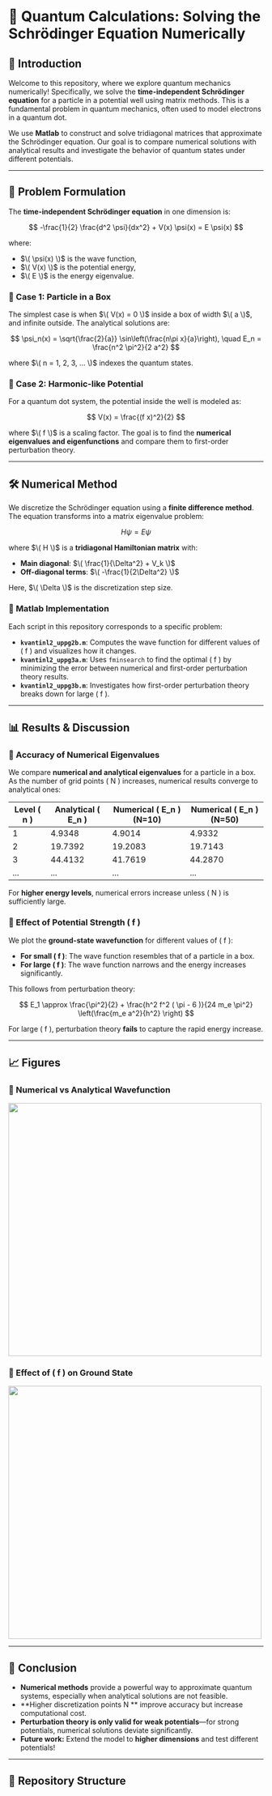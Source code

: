 # 📡 Quantum Calculations: Solving the Schrödinger Equation Numerically

## 🔬 Introduction

Welcome to this repository, where we explore quantum mechanics numerically! Specifically, we solve the **time-independent Schrödinger equation** for a particle in a potential well using matrix methods. This is a fundamental problem in quantum mechanics, often used to model electrons in a quantum dot.

We use **Matlab** to construct and solve tridiagonal matrices that approximate the Schrödinger equation. Our goal is to compare numerical solutions with analytical results and investigate the behavior of quantum states under different potentials.

---

## 📜 Problem Formulation

The **time-independent Schrödinger equation** in one dimension is:

$$
-\frac{1}{2} \frac{d^2 \psi}{dx^2} + V(x) \psi(x) = E \psi(x)
$$

where:
- $\( \psi(x) \)$ is the wave function,
- $\( V(x) \)$ is the potential energy,
- $\( E \)$ is the energy eigenvalue.

### 🔹 Case 1: **Particle in a Box**
The simplest case is when $\( V(x) = 0 \)$ inside a box of width $\( a \)$, and infinite outside. The analytical solutions are:

$$
\psi_n(x) = \sqrt{\frac{2}{a}} \sin\left(\frac{n\pi x}{a}\right), \quad E_n = \frac{n^2 \pi^2}{2 a^2}
$$

where $\( n = 1, 2, 3, ... \)$ indexes the quantum states.

### 🔹 Case 2: **Harmonic-like Potential**
For a quantum dot system, the potential inside the well is modeled as:

$$
V(x) = \frac{(f x)^2}{2}
$$

where $\( f \)$ is a scaling factor. The goal is to find the **numerical eigenvalues and eigenfunctions** and compare them to first-order perturbation theory.

---

## 🛠️ Numerical Method

We discretize the Schrödinger equation using a **finite difference method**. The equation transforms into a matrix eigenvalue problem:

$$
H \psi = E \psi
$$

where $\( H \)$ is a **tridiagonal Hamiltonian matrix** with:
- **Main diagonal**: $\( \frac{1}{\Delta^2} + V_k \)$
- **Off-diagonal terms**: $\( -\frac{1}{2\Delta^2} \)$

Here, $\( \Delta \)$ is the discretization step size.

### 🔹 Matlab Implementation

Each script in this repository corresponds to a specific problem:

- **`kvantinl2_uppg2b.m`**: Computes the wave function for different values of \( f \) and visualizes how it changes.
- **`kvantinl2_uppg3a.m`**: Uses `fminsearch` to find the optimal \( f \) by minimizing the error between numerical and first-order perturbation theory results.
- **`kvantinl2_uppg3b.m`**: Investigates how first-order perturbation theory breaks down for large \( f \).

---

## 📊 Results & Discussion

### 🔹 Accuracy of Numerical Eigenvalues
We compare **numerical and analytical eigenvalues** for a particle in a box. As the number of grid points \( N \) increases, numerical results converge to analytical ones:

| Level \( n \) | Analytical \( E_n \) | Numerical \( E_n \) (N=10) | Numerical \( E_n \) (N=50) |
|--------------|----------------------|----------------------|----------------------|
| 1            | 4.9348                | 4.9014               | 4.9332               |
| 2            | 19.7392               | 19.2083              | 19.7143              |
| 3            | 44.4132               | 41.7619              | 44.2870              |
| ...          | ...                    | ...                  | ...                  |

For **higher energy levels**, numerical errors increase unless \( N \) is sufficiently large.

### 🔹 Effect of Potential Strength \( f \)
We plot the **ground-state wavefunction** for different values of \( f \):

- **For small \( f \)**: The wave function resembles that of a particle in a box.
- **For large \( f \)**: The wave function narrows and the energy increases significantly.

This follows from perturbation theory:

$$
E_1 \approx \frac{\pi^2}{2} + \frac{h^2 f^2 ( \pi - 6 )}{24 m_e \pi^2} \left(\frac{m_e a^2}{h^2} \right)
$$

For large \( f \), perturbation theory **fails** to capture the rapid energy increase.

---

## 📈 Figures

### 🔹 Numerical vs Analytical Wavefunction
<img src="wavefunction_comparison.png" width="500">

### 🔹 Effect of \( f \) on Ground State
<img src="wavefunction_vs_f.png" width="500">

---

## 🔮 Conclusion

- **Numerical methods** provide a powerful way to approximate quantum systems, especially when analytical solutions are not feasible.
- **Higher discretization points N ** improve accuracy but increase computational cost.
- **Perturbation theory is only valid for weak potentials**—for strong potentials, numerical solutions deviate significantly.
- **Future work:** Extend the model to **higher dimensions** and test different potentials!

---

## 📂 Repository Structure

